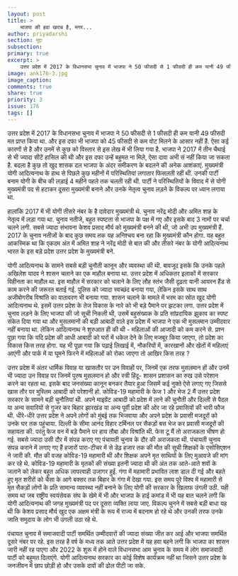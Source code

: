 ```yaml
---
layout: post
title: >
    भाजपा की हवा खराब है, मगर...
author: priyadarshi
section: मुद्दा
subsection:
primary: true
excerpt: >
    उत्तर प्रदेश में 2017 के विधानसभा चुनाव में भाजपा ने 50 फीसदी से 1 फीसदी ही कम यानी 49 फीसदी मत प्राप्त किया था. और इस दफा भी भाजपा को 45 फीसदी से कम वोट मिलने के आसार नहीं हैं. ऐसा कई कारणों से है और उनमें से कुछ को विस्तार से इस लेख में भी लिया गया है.
image: ank176-3.jpg
image_caption: 
comments: true
share: true
priority: 3
issue: 176
tags: []
---
```


उत्तर प्रदेश में 2017 के विधानसभा चुनाव में भाजपा ने 50 फीसदी से 1 फीसदी ही कम यानी 49 फीसदी मत प्राप्त किया था. और इस दफा भी भाजपा को 45 फीसदी से कम वोट मिलने के आसार नहीं हैं. ऐसा कई कारणों से है और उनमें से कुछ को विस्तार से इस लेख में भी लिया गया है. भाजपा ने 2017 में तीन चैथाई से भी ज्यादा सीटें हासिल की थी और इस दफा उन्हें बहुमत ना मिले, ऐसा दावा अभी सं नहीं किया जा सकता है. बदला है कुछ तो खुद शासक दल भाजपा के अंदर समीकरण के बदलने की अनेक आशंकाएं. मुख्यमंत्री योगी आदित्यनाथ के हाथ से पिछले कुछ महीनों में परिस्थितियां लगातार फिसलती रहीं थीं. उनकी पार्टी बनाम योगी के बीच की लड़ाई 4 महीने पहले तक चलती रही थी. पार्टी ने परिस्थितियों के विवाद में से योगी मुख्यमंत्री पद से हटाकर दूसरा मुख्यमंत्री बनाने और उनके नेतृत्व चुनाव लड़ने के विकल्प पर ध्यान लगाया था.

हालांकि 2017 में भी योगी तीसरे नंबर के है दावेदार मुख्यमंत्री थे. चुनाव नरेंद्र मोदी और अमित शाह के नेतृत्व में लड़ा गया था. चुनाव नतीजे, बहुत स्पष्टता से भाजपा के पक्ष में गए और इसके बाद 3 नामों पर चर्चा चलने लगी. सबसे ज्यादा संभावना केशव प्रसाद मौर्य को मुख्यमंत्री बनने की थी, जो अभी उप मुख्यमंत्री हैं. 2017 के चुनाव नतीजों के बाद कुछ समय तक यह अनिश्चय बना रहा कि मुख्यमंत्री कौन होगा. यह बहुत आकस्मिक था कि एकदम अंत में अमित शाह ने नरेंद्र मोदी से बात की और तीसरे नंबर के योगी आदित्यनाथ भारत के इस बड़े प्रदेश उत्तर प्रदेश के मुख्यमंत्री बने.

योगी आदित्यनाथ के सामने सबसे बड़ी चुनौती कानून और व्यवस्था की थी. बावजूद इसके कि उनके पहले अखिलेश यादव ने शासन चलाने का एक माहौल बनाया था. उत्तर प्रदेश में अधिकतर इलाकों में सरकार विहीनता का माहौल था. इस माहौल में सरकार को चलाने के लिए लौह स्तंभ जैसी दृढ़ता यानी आयरन हैंड से काम करने की जरूरत बताई गई. पुलिस को ज्यादा स्वच्छंद बनाया गया, लेकिन इसके साथ साथ अजीबोगरीब विश्रांति का वातावरण भी बनाया गया. शासन चलाने के मामले में भरम का स्रोत खुद योगी आदित्यनाथ थे. इसमें उत्तर प्रदेश के तेज विकास के नारे को भी बड़े पैमाने पर झटका लगा. उत्तर प्रदेश में चुनाव लड़ने के लिए भाजपा की जो सूची निकली थी, उसमें बहुसंख्यक के प्रति सांप्रदायिक झुकाव का स्पष्ट संकेत दिया गया था और मुसलमानों की बड़ी आबादी वाले इस प्रदेश में भाजपा ने एक भी मुसलमान उम्मीदवार नहीं बनाया था. लेकिन आदित्यनाथ ने शुरुआत ही की थी -  महिलाओं की आजादी को कम करने से.  प्रश्न पूछा गया कि यदि प्रदेश की आधी आबादी को घरों में धकेल देने के लिए मजबूर किया जाएगा, तो प्रदेश का विकास किस तरह होगा. यह भी पूछा गया कि पढ़ाई लिखाई में, नौकरियों में, कारखानों और खेतों में महिलाएं आएंगी और पार्क में या घूमने फिरने में  महिलाओं को रोका जाएगा तो आखिर किस तरह ?

उत्तर प्रदेश में अंतर धार्मिक विवाह या खासतौर पर उन विवाहों पर, जिनमें एक तरफ मुसलमान हों और उनमें भी ज्यादा उन विवाह पर जिनमें पुरुष मुसलमान हो और स्त्री हिंदू-  शासन प्रशासन का रुख उसे परेशान करने का रहता था. इसके बाद जनसंख्या कानून बनकर तैयार हुआ जिसमें कई नुक्ते ऐसे लगाए गए जिससे खास तौर पर मुस्लिम आबादी को परेशानी हो.
कोविड-19 महामारी के फेज 1 और भेज 2 मैं उत्तर प्रदेश सरकार के सामने बड़ी चुनौतियां थी.  अपने माइग्रेंट आबादी को प्रदेश में लाने की चुनौती और दिल्ली से  पैदल या अन्य सवारियों से गुजर कर बिहार झारखंड या अन्य पूर्वी प्रदेश की ओर जा रहे प्रवासियों की भारी फौज थी.  धीरे-धीरे उत्तर प्रदेश ने अपने लोगों  को मुंबई तक भिजवाया और अपने प्रदेश के प्रवासी मजदूरों को उनके घर तक पहुंचाया. दिल्ली के सीमा  आनंद विहार टर्मिनल पर सैकड़ों बस भेज कर प्रवासी मजदूरों की सहायता की. परंतु फेज वन में बड़े पैमाने पर हाय तौबा और विश्रांति थी. फेस टू मैं तो अराजकता भीषण हो गई. सबसे ज्यादा उसी दौर में संपन्न कराए गए पंचायती चुनाव के दौर की  अराजकता थी. पंचायती चुनाव संपन्न कराने में लगाए गए हैं हजारों पारा-टीचर में से डेढ़ हजार तक की मौत की सूची शिक्षकों के एसोसिएशन ने जारी की. मौत की वजह कोविड-19 महामारी थी और शिक्षक अपने मृत साथियों के लिए  मुआवजे की मांग कर रहे थे. कोविड-19 महामारी के मृतकों की संख्या इतनी ज्यादा थी की अंत तक आते-आते शवों के जलाने को लेकर बहुत अधिक लापरवाही उजागर हुई. गंगा में महामारी प्रभावित लाश डाल दी गई और बहते हुए मृत शरीरों को चैसा के आगे बक्सर तक बिहार के गंगा में देखा गया. इस समय  पूरे विश्व में महामारी से मृत सैकड़ों लोगों के प्रति सामान्य व्यवस्था नहीं बनाने के लिए योगी की सरकार के खिलाफ उंगली उठी. यही समय था जब राष्ट्रीय स्वयंसेवक संघ के खेमे में भी और भाजपा के हाई कमांड में भी यह बात चलने लगी कि योगी आदित्यनाथ की जगह  मुख्यमंत्री पद पर दूसरा व्यक्ति लाया जाए. विकल्प चुनने में सबसे बड़ी बाधा यह थी कि केशव प्रसाद मौर्य खुद एक अक्षम मंत्री के रूप में राज्य में बदनाम हो रहे थे और उनकी तरफ उनके जाति समुदाय के लोग भी उंगली उठा रहे थे.

पंचायत चुनाव में समाजवादी पार्टी समर्थित उम्मीदवारों की ज्यादा संख्या जीत कर आई और भाजपा समर्थित दूसरे नंबर पर रहे. इस तरह है वर्ष के मध्य तक आते उत्तर प्रदेश में यह हवा बहने लगी कि भाजपा का शासन जारी नहीं रह पाएगा और 2022 के शुरू में होने वाले विधानसभा आम चुनाव के समय में लोग समाजवादी पार्टी को बहुमत दिलाएंगे.
योगी आदित्यनाथ सरकार का कोई विशेष कार्यक्रम नहीं था जिसने उत्तर प्रदेश के जनजीवन में छाप छोड़ी हो और उसके दावों की ढोल पीटी जा सके.